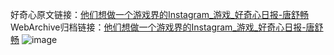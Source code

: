 好奇心原文链接：[他们想做一个游戏界的Instagram_游戏_好奇心日报-唐舒畅](https://www.qdaily.com/articles/8074.html)
WebArchive归档链接：[他们想做一个游戏界的Instagram_游戏_好奇心日报-唐舒畅](http://web.archive.org/web/20190623152038/https://www.qdaily.com/articles/8074.html)
![image](http://ww3.sinaimg.cn/large/007d5XDpgy1g3vciuzovlj30u02j0h7m)